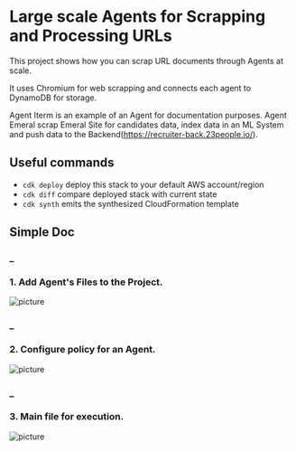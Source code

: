 # Large scale Agents for Scrapping and Processing URLs

This project shows how you can scrap URL documents through Agents at scale.

It uses Chromium for web scrapping and connects each agent to DynamoDB for storage.

Agent Iterm is an example of an Agent for documentation purposes.
Agent Emeral scrap Emeral Site for candidates data, index data in an ML System and push data to the Backend(https://recruiter-back.23people.io/).

## Useful commands

- `cdk deploy` deploy this stack to your default AWS account/region
- `cdk diff` compare deployed stack with current state
- `cdk synth` emits the synthesized CloudFormation template

## Simple Doc

### \_

### 1. Add Agent's Files to the Project.

![picture](https://bitbucket.org/23people/viking-raiders-service/raw/80b8d74de9b451f7caa8ed3c106d795ff1b0a398/doc/project.png)

### \_

### 2. Configure policy for an Agent.

![picture](https://bitbucket.org/23people/viking-raiders-service/raw/2da716bb8d92a22c65fc205c716bd14be1f232d2/doc/config.png)

### \_

### 3. Main file for execution.

![picture](https://bitbucket.org/23people/viking-raiders-service/raw/80b8d74de9b451f7caa8ed3c106d795ff1b0a398/doc/main.png)
